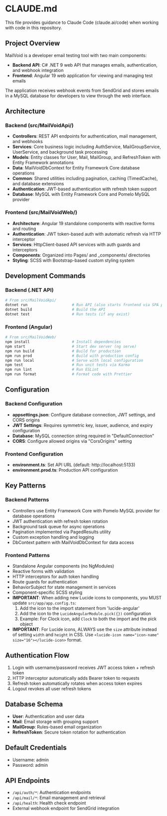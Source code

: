 # CLAUDE.md

This file provides guidance to Claude Code (claude.ai/code) when working with code in this repository.

## Project Overview

MailVoid is a developer email testing tool with two main components:
- **Backend API**: C# .NET 9 web API that manages emails, authentication, and webhook integration
- **Frontend**: Angular 19 web application for viewing and managing test emails

The application receives webhook events from SendGrid and stores emails in a MySQL database for developers to view through the web interface.

## Architecture

### Backend (src/MailVoidApi/)
- **Controllers**: REST API endpoints for authentication, mail management, and webhooks
- **Services**: Core business logic including AuthService, MailGroupService, UserService, and background task processing
- **Models**: Entity classes for User, Mail, MailGroup, and RefreshToken with Entity Framework annotations
- **Data**: MailVoidDbContext for Entity Framework Core database operations
- **Common**: Shared utilities including pagination, caching (TimedCache), and database extensions
- **Authentication**: JWT-based authentication with refresh token support
- **Database**: MySQL with Entity Framework Core and Pomelo MySQL provider

### Frontend (src/MailVoidWeb/)
- **Architecture**: Angular 19 standalone components with reactive forms and routing
- **Authentication**: JWT token-based auth with automatic refresh via HTTP interceptor
- **Services**: HttpClient-based API services with auth guards and interceptors
- **Components**: Organized into Pages/ and _components/ directories
- **Styling**: SCSS with Bootstrap-based custom styling system

## Development Commands

### Backend (.NET API)
```bash
# From src/MailVoidApi/
dotnet run                    # Run API (also starts frontend via SPA proxy)
dotnet build                  # Build the API
dotnet test                   # Run tests (if any exist)
```

### Frontend (Angular)
```bash
# From src/MailVoidWeb/
npm install                   # Install dependencies
npm start                     # Start dev server (ng serve)
npm run build                 # Build for production
npm run prod                  # Build with production config
npm run local                 # Serve with local configuration
npm test                      # Run unit tests via Karma
npm run lint                  # Run ESLint
npm run format                # Format code with Prettier
```

## Configuration

### Backend Configuration
- **appsettings.json**: Configure database connection, JWT settings, and CORS origins
- **JWT Settings**: Requires symmetric key, issuer, audience, and expiry configuration
- **Database**: MySQL connection string required in "DefaultConnection"
- **CORS**: Configure allowed origins via "CorsOrigins" setting

### Frontend Configuration
- **environment.ts**: Set API URL (default: http://localhost:5133)
- **environment.prod.ts**: Production API configuration

## Key Patterns

### Backend Patterns
- Controllers use Entity Framework Core with Pomelo MySQL provider for database operations
- JWT authentication with refresh token rotation
- Background task queue for async operations
- Pagination implemented via PagedResults<T> utility
- Custom exception handling and logging
- DbContext pattern with MailVoidDbContext for data access

### Frontend Patterns
- Standalone Angular components (no NgModules)
- Reactive forms with validation
- HTTP interceptors for auth token handling
- Route guards for authentication
- BehaviorSubject for state management in services
- Component-specific SCSS styling
- **IMPORTANT**: When adding new Lucide icons to components, you MUST update `src/app/app.config.ts`:
  1. Add the icon to the import statement from 'lucide-angular'
  2. Add the icon to the `LucideAngularModule.pick({})` configuration
  3. Example: For Clock icon, add `Clock` to both the import and the pick object
- **IMPORTANT**: For Lucide icons, ALWAYS use the `size` attribute instead of setting `width` and `height` in CSS. Use `<lucide-icon name="icon-name" size="16"></lucide-icon>` format.

## Authentication Flow
1. Login with username/password receives JWT access token + refresh token
2. HTTP interceptor automatically adds Bearer token to requests
3. Refresh token automatically rotates when access token expires
4. Logout revokes all user refresh tokens

## Database Schema
- **User**: Authentication and user data
- **Mail**: Email storage with grouping support
- **MailGroup**: Rules-based email organization
- **RefreshToken**: Secure token rotation for authentication

## Default Credentials
- Username: admin
- Password: admin

## API Endpoints
- `/api/auth/*`: Authentication endpoints
- `/api/mail/*`: Email management and retrieval
- `/api/health`: Health check endpoint
- External webhook endpoint for SendGrid integration